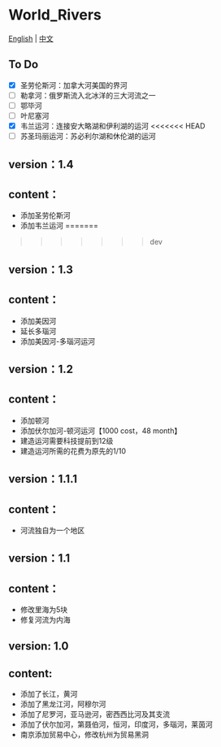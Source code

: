 # World_Rivers

[English](./README_EN.md) | [中文](./README.md)
## To Do
- [x] 圣劳伦斯河：加拿大河美国的界河
- [ ] 勒拿河：俄罗斯流入北冰洋的三大河流之一
- [ ] 鄂毕河
- [ ] 叶尼塞河
- [x] 韦兰运河：连接安大略湖和伊利湖的运河
<<<<<<< HEAD
- [ ] 苏圣玛丽运河：苏必利尔湖和休伦湖的运河

## version：1.4
## content：
- 添加圣劳伦斯河
- 添加韦兰运河
=======
>>>>>>> dev

## version：1.3
## content：
- 添加美因河
- 延长多瑙河
- 添加美因河-多瑙河运河

## version：1.2
## content：
- 添加顿河
- 添加伏尔加河-顿河运河【1000 cost，48 month】
- 建造运河需要科技提前到12级
- 建造运河所需的花费为原先的1/10

## version：1.1.1
## content：
- 河流独自为一个地区


## version：1.1
## content：
- 修改里海为5块
- 修复河流为内海

## version: 1.0
## content:
- 添加了长江，黄河
- 添加了黑龙江河，阿穆尔河
- 添加了尼罗河，亚马逊河，密西西比河及其支流
- 添加了伏尔加河，第聂伯河，恒河，印度河，多瑙河，莱茵河
- 南京添加贸易中心，修改杭州为贸易黑洞
